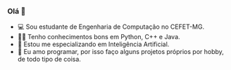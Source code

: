 ### Olá 👋

- 💻 Sou estudante de Engenharia de Computação no CEFET-MG.
- 👨‍💻 Tenho conhecimentos bons em Python, C++ e Java.
- 🤖 Estou me especializando em Inteligência Artificial.
- 🎯 Eu amo programar, por isso faço alguns projetos próprios por hobby, de todo tipo de coisa.
